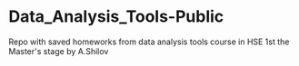 # Data_Analysis_Tools-Public
Repo with saved homeworks from data analysis tools course in HSE 1st the Master's stage by A.Shilov
